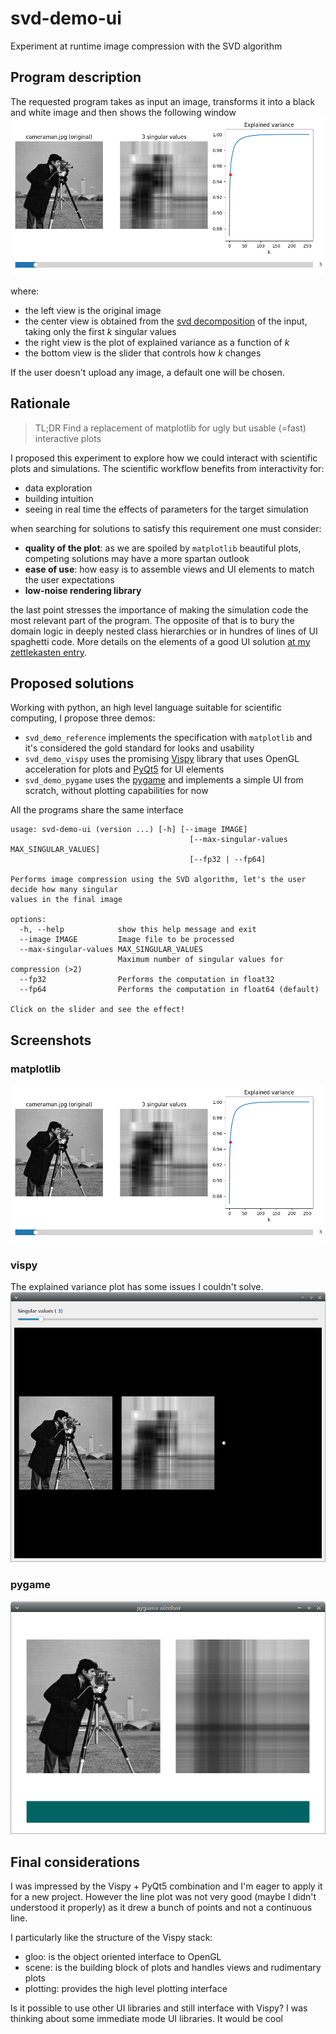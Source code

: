 # svd-demo-ui
Experiment at runtime image compression with the SVD algorithm


## Program description
The requested program takes as input an image, transforms it into a black and white image and then shows the following window
![plot](./screenshots/matplotlib.png)

where:
  * the left view is the original image
  * the center view is obtained from the [svd decomposition](https://en.wikipedia.org/wiki/Singular_value_decomposition) of the input, taking only the first $k$ singular values
  * the right view is the plot of explained variance as a function of $k$
  * the bottom view is the slider that controls how $k$ changes

If the user doesn't upload any image, a default one will be chosen.


## Rationale
> TL;DR Find a replacement of matplotlib for ugly but usable (=fast) interactive plots

I proposed this experiment to explore how we could interact with scientific plots and simulations. The scientific workflow benefits from interactivity for:
  * data exploration
  * building intuition
  * seeing in real time the effects of parameters for the target simulation

when searching for solutions to satisfy this requirement one must consider:
  * **quality of the plot**: as we are spoiled by `matplotlib` beautiful plots, competing solutions may have a more spartan outlook
  * **ease of use**: how easy is to assemble views and UI elements to match the user expectations
  * **low-noise rendering library**

the last point stresses the importance of making the simulation code the most relevant part of the program. The opposite of that is to bury the domain logic in deeply nested class hierarchies or in hundres of lines of UI spaghetti code. More details on the elements of a good UI solution [at my zettlekasten entry](./resources/ui.md).


## Proposed solutions
Working with python, an high level language suitable for scientific computing, I propose three demos:
  * `svd_demo_reference` implements the specification with `matplotlib` and it's considered the gold standard for looks and usability
  * `svd_demo_vispy` uses the promising [Vispy](https://vispy.org) library that uses OpenGL acceleration for plots and [PyQt5](https://pypi.org/project/PyQt5/) for UI elements
  * `svd_demo_pygame` uses the [pygame](https://pygame.org) and implements a simple UI from scratch, without plotting capabilities for now


All the programs share the same interface
```
usage: svd-demo-ui (version ...) [-h] [--image IMAGE]
                                        [--max-singular-values MAX_SINGULAR_VALUES]
                                        [--fp32 | --fp64]

Performs image compression using the SVD algorithm, let's the user decide how many singular
values in the final image

options:
  -h, --help            show this help message and exit
  --image IMAGE         Image file to be processed
  --max-singular-values MAX_SINGULAR_VALUES
                        Maximum number of singular values for compression (>2)
  --fp32                Performs the computation in float32
  --fp64                Performs the computation in float64 (default)

Click on the slider and see the effect!
```


## Screenshots

### matplotlib
![plot](./screenshots/matplotlib.png)

### vispy
The explained variance plot has some issues I couldn't solve.
![plot](./screenshots/vispy.png)

### pygame
![plot](./screenshots/pygame.png)


## Final considerations
I was impressed by the Vispy + PyQt5 combination and I'm eager to apply it for a new project. However the line plot was not very good (maybe I didn't understood it properly) as it drew a bunch of points and not a continuous line.

I particularly like the structure of the Vispy stack:
  * gloo: is the object oriented interface to OpenGL
  * scene: is the building block of plots and handles views and rudimentary plots
  * plotting: provides the high level plotting interface

Is it possible to use other UI libraries and still interface with Vispy? I was thinking about some immediate mode UI libraries. It would be cool
